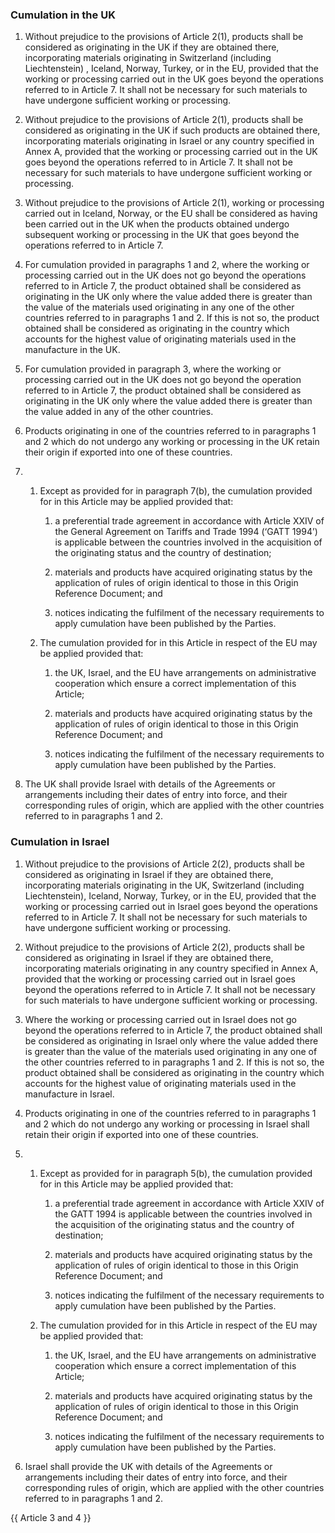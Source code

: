 ### Cumulation in the UK

1. Without prejudice to the provisions of Article 2(1), products shall be considered as originating in the UK if they are obtained there, incorporating materials originating in Switzerland (including Liechtenstein) , Iceland, Norway, Turkey, or in the EU, provided that the working or processing carried out in the UK goes beyond the operations referred to in Article 7. It shall not be necessary for such materials to have undergone sufficient working or processing.

2. Without prejudice to the provisions of Article 2(1), products shall be considered as originating in the UK if such products are obtained there, incorporating materials originating in Israel or any country specified in Annex A, provided that the working or processing carried out in the UK goes beyond the operations referred to in Article 7. It shall not be necessary for such materials to have undergone sufficient working or processing.

3. Without prejudice to the provisions of Article 2(1), working or processing carried out in Iceland, Norway, or the EU shall be considered as having been carried out in the UK when the products obtained undergo subsequent working or processing in the UK that goes beyond the operations referred to in Article 7.

4. For cumulation provided in paragraphs 1 and 2, where the working or processing carried out in the UK does not go beyond the operations referred to in Article 7, the product obtained shall be considered as originating in the UK only where the value added there is greater than the value of the materials used originating in any one of the other countries referred to in paragraphs 1 and 2. If this is not so, the product obtained shall be considered as originating in the country which accounts for the highest value of originating materials used in the manufacture in the UK.

5. For cumulation provided in paragraph 3, where the working or processing carried out in the UK does not go beyond the operation referred to in Article 7, the product obtained shall be considered as originating in the UK only where the value added there is greater than the value added in any of the other countries. 

6. Products originating in one of the countries referred to in paragraphs 1 and 2 which do not undergo any working or processing in the UK retain their origin if exported into one of these countries.

7. 
   1. Except as provided for in paragraph 7(b), the cumulation provided for in this Article may be applied provided that:

      1. a preferential trade agreement in accordance with Article XXIV of the General Agreement on Tariffs and Trade 1994 (‘GATT 1994’) is applicable between the countries involved in the acquisition of the originating status and the country of destination;

      2. materials and products have acquired originating status by the application of rules of origin identical to those in this Origin Reference Document; and

      3. notices indicating the fulfilment of the necessary requirements to apply cumulation have been published by the Parties. 

   2. The cumulation provided for in this Article in respect of the EU may be applied provided that: 

      1. the UK, Israel, and the EU have arrangements on administrative cooperation which ensure a correct implementation of this Article;

      2. materials and products have acquired originating status by the application of rules of origin identical to those in this Origin Reference Document; and

      3. notices indicating the fulfilment of the necessary requirements to apply cumulation have been published by the Parties.

8. The UK shall provide Israel with details of the Agreements or arrangements including their dates of entry into force, and their corresponding rules of origin, which are applied with the other countries referred to in paragraphs 1 and 2.

### Cumulation in Israel

1. Without prejudice to the provisions of Article 2(2), products shall be considered as originating in Israel if they are obtained there, incorporating materials originating in the UK, Switzerland (including Liechtenstein), Iceland, Norway, Turkey, or in the EU, provided that the working or processing carried out in Israel goes beyond the operations referred to in Article 7. It shall not be necessary for such materials to have undergone sufficient working or processing.

2. Without prejudice to the provisions of Article 2(2), products shall be considered as originating in Israel if they are obtained there, incorporating materials originating in any country specified in Annex A, provided that the working or processing carried out in Israel goes beyond the operations referred to in Article 7. It shall not be necessary for such materials to have undergone sufficient working or processing.

3. Where the working or processing carried out in Israel does not go beyond the operations referred to in Article 7, the product obtained shall be considered as originating in Israel only where the value added there is greater than the value of the materials used originating in any one of the other countries referred to in paragraphs 1 and 2. If this is not so, the product obtained shall be considered as originating in the country which accounts for the highest value of originating materials used in the manufacture in Israel.

4. Products originating in one of the countries referred to in paragraphs 1 and 2 which do not undergo any working or processing in Israel shall retain their origin if exported into one of these countries.

5. 
   1. Except as provided for in paragraph 5(b), the cumulation provided for in this Article may be applied provided that:

      1. a preferential trade agreement in accordance with Article XXIV of the GATT 1994 is applicable between the countries involved in the acquisition of the originating status and the country of destination;

      2. materials and products have acquired originating status by the application of rules of origin identical to those in this Origin Reference Document; and

      3. notices indicating the fulfilment of the necessary requirements to apply cumulation have been published by the Parties.

   2. The cumulation provided for in this Article in respect of the EU may be applied provided that:

      1. the UK, Israel, and the EU have arrangements on administrative cooperation which ensure a correct implementation of this Article;

      2. materials and products have acquired originating status by the application of rules of origin identical to those in this Origin Reference Document; and

      3. notices indicating the fulfilment of the necessary requirements to apply cumulation have been published by the Parties.

6. Israel shall provide the UK with details of the Agreements or arrangements including their dates of entry into force, and their corresponding rules of origin, which are applied with the other countries referred to in paragraphs 1 and 2.

{{ Article 3 and 4 }}
